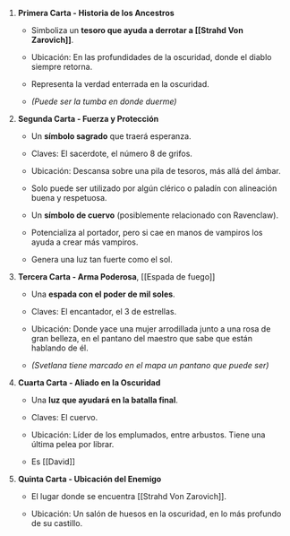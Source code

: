 1. **Primera Carta - Historia de los Ancestros**
    
    - Simboliza un **tesoro que ayuda a derrotar a [[Strahd Von Zarovich]]**.
        
    - Ubicación: En las profundidades de la oscuridad, donde el diablo siempre retorna.
        
    - Representa la verdad enterrada en la oscuridad.
        
    - _(Puede ser la tumba en donde duerme)_
        
2. **Segunda Carta - Fuerza y Protección**
    
    - Un **símbolo sagrado** que traerá esperanza.
        
    - Claves: El sacerdote, el número 8 de grifos.
        
    - Ubicación: Descansa sobre una pila de tesoros, más allá del ámbar.
        
    - Solo puede ser utilizado por algún clérico o paladín con alineación buena y respetuosa.
        
    - Un **símbolo de cuervo** (posiblemente relacionado con Ravenclaw).
        
    - Potencializa al portador, pero si cae en manos de vampiros los ayuda a crear más vampiros.
        
    - Genera una luz tan fuerte como el sol.
        
3. **Tercera Carta - Arma Poderosa**, [[Espada de fuego]]
    
    - Una **espada con el poder de mil soles**.
        
    - Claves: El encantador, el 3 de estrellas.
        
    - Ubicación: Donde yace una mujer arrodillada junto a una rosa de gran belleza, en el pantano del maestro que sabe que están hablando de él.
        
    - _(Svetlana tiene marcado en el mapa un pantano que puede ser)_
        
4. **Cuarta Carta - Aliado en la Oscuridad**
    
    - Una **luz que ayudará en la batalla final**.
        
    - Claves: El cuervo.
        
    - Ubicación: Líder de los emplumados, entre arbustos. Tiene una última pelea por librar.
        
    - Es [[David]]
        
5. **Quinta Carta - Ubicación del Enemigo**
    
    - El lugar donde se encuentra [[Strahd Von Zarovich]].
        
    - Ubicación: Un salón de huesos en la oscuridad, en lo más profundo de su castillo.